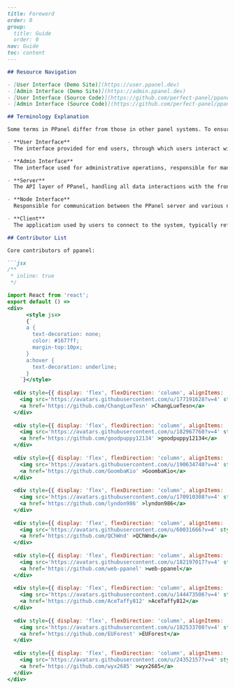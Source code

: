 ```markdown
---
title: Foreword
order: 0
group: 
  title: Guide
  order: 0
nav: Guide
toc: content
---

## Resource Navigation

- [User Interface (Demo Site)](https://user.ppanel.dev)
- [Admin Interface (Demo Site)](https://admin.ppanel.dev)
- [User Interface (Source Code)](https://github.com/perfect-panel/ppanel-web/tree/main/apps/user)
- [Admin Interface (Source Code)](https://github.com/perfect-panel/ppanel-web/tree/main/apps/admin)

## Terminology Explanation

Some terms in PPanel differ from those in other panel systems. To ensure you accurately understand the content of the documentation and avoid misunderstandings, it is recommended to familiarize yourself with the following terms before reading:

- **User Interface**
  The interface provided for end users, through which users interact with the system. You can customize or reconstruct this interface according to your needs to achieve personalized site customization.

- **Admin Interface**
  The interface used for administrative operations, responsible for managing the system, users, and data. You can customize or reconstruct this interface based on your management needs.

- **Server**
  The API layer of PPanel, handling all data interactions with the front end, responsible for executing business logic and providing data services.

- **Node Interface**
  Responsible for communication between the PPanel server and various nodes (endpoints), ensuring the connectivity and stability of network nodes.

- **Client**
  The application used by users to connect to the system, typically referring to the software or application on the user's device that establishes a connection with the system and utilizes related services.

## Contributor List

Core contributors of ppanel:

```jsx
/**
 * inline: true
 */

import React from 'react';
export default () =>
<div>
      <style jsx>
      {`
      a {
        text-decoration: none;
        color: #1677ff;
        margin-top:10px;
      }
      a:hover {
        text-decoration: underline;
      }
    `}</style>
    
  <div style={{ display: 'flex', flexDirection: 'column', alignItems: 'center', justifyContent: 'center', width: '300px', backgroundColor: '#ffffff', boxShadow: '0 4px 12px rgba(0, 0, 0, 0.1)', borderRadius: '8px', padding: '10px', margin: '10px' }}>
    <img src='https://avatars.githubusercontent.com/u/177191628?v=4' style={{ width: '50px', height: '50px', borderRadius: '50%' }} alt='ChangLueTesn' />
    <a href='https://github.com/ChangLueTesn' >ChangLueTesn</a>
  </div>
  
  <div style={{ display: 'flex', flexDirection: 'column', alignItems: 'center', justifyContent: 'center', width: '300px', backgroundColor: '#ffffff', boxShadow: '0 4px 12px rgba(0, 0, 0, 0.1)', borderRadius: '8px', padding: '10px', margin: '10px' }}>
    <img src='https://avatars.githubusercontent.com/u/182967760?v=4' style={{ width: '50px', height: '50px', borderRadius: '50%' }} alt='goodpuppy12134' />
    <a href='https://github.com/goodpuppy12134' >goodpuppy12134</a>
  </div>
  
  <div style={{ display: 'flex', flexDirection: 'column', alignItems: 'center', justifyContent: 'center', width: '300px', backgroundColor: '#ffffff', boxShadow: '0 4px 12px rgba(0, 0, 0, 0.1)', borderRadius: '8px', padding: '10px', margin: '10px' }}>
    <img src='https://avatars.githubusercontent.com/u/190634740?v=4' style={{ width: '50px', height: '50px', borderRadius: '50%' }} alt='GoombaKio' />
    <a href='https://github.com/GoombaKio' >GoombaKio</a>
  </div>
  
  <div style={{ display: 'flex', flexDirection: 'column', alignItems: 'center', justifyContent: 'center', width: '300px', backgroundColor: '#ffffff', boxShadow: '0 4px 12px rgba(0, 0, 0, 0.1)', borderRadius: '8px', padding: '10px', margin: '10px' }}>
    <img src='https://avatars.githubusercontent.com/u/170910308?v=4' style={{ width: '50px', height: '50px', borderRadius: '50%' }} alt='lyndon986' />
    <a href='https://github.com/lyndon986' >lyndon986</a>
  </div>
  
  <div style={{ display: 'flex', flexDirection: 'column', alignItems: 'center', justifyContent: 'center', width: '300px', backgroundColor: '#ffffff', boxShadow: '0 4px 12px rgba(0, 0, 0, 0.1)', borderRadius: '8px', padding: '10px', margin: '10px' }}>
    <img src='https://avatars.githubusercontent.com/u/60031666?v=4' style={{ width: '50px', height: '50px', borderRadius: '50%' }} alt='QChWnd' />
    <a href='https://github.com/QChWnd' >QChWnd</a>
  </div>
  
  <div style={{ display: 'flex', flexDirection: 'column', alignItems: 'center', justifyContent: 'center', width: '300px', backgroundColor: '#ffffff', boxShadow: '0 4px 12px rgba(0, 0, 0, 0.1)', borderRadius: '8px', padding: '10px', margin: '10px' }}>
    <img src='https://avatars.githubusercontent.com/u/182197017?v=4' style={{ width: '50px', height: '50px', borderRadius: '50%' }} alt='web-ppanel' />
    <a href='https://github.com/web-ppanel' >web-ppanel</a>
  </div>
  
  <div style={{ display: 'flex', flexDirection: 'column', alignItems: 'center', justifyContent: 'center', width: '300px', backgroundColor: '#ffffff', boxShadow: '0 4px 12px rgba(0, 0, 0, 0.1)', borderRadius: '8px', padding: '10px', margin: '10px' }}>
    <img src='https://avatars.githubusercontent.com/u/144473506?v=4' style={{ width: '50px', height: '50px', borderRadius: '50%' }} alt='AceTaffy812' />
    <a href='https://github.com/AceTaffy812' >AceTaffy812</a>
  </div>
  
  <div style={{ display: 'flex', flexDirection: 'column', alignItems: 'center', justifyContent: 'center', width: '300px', backgroundColor: '#ffffff', boxShadow: '0 4px 12px rgba(0, 0, 0, 0.1)', borderRadius: '8px', padding: '10px', margin: '10px' }}>
    <img src='https://avatars.githubusercontent.com/u/182533708?v=4' style={{ width: '50px', height: '50px', borderRadius: '50%' }} alt='EUForest' />
    <a href='https://github.com/EUForest' >EUForest</a>
  </div>
  
  <div style={{ display: 'flex', flexDirection: 'column', alignItems: 'center', justifyContent: 'center', width: '300px', backgroundColor: '#ffffff', boxShadow: '0 4px 12px rgba(0, 0, 0, 0.1)', borderRadius: '8px', padding: '10px', margin: '10px' }}>
    <img src='https://avatars.githubusercontent.com/u/24352157?v=4' style={{ width: '50px', height: '50px', borderRadius: '50%' }} alt='wyx2685' />
    <a href='https://github.com/wyx2685' >wyx2685</a>
  </div>
</div>

```


